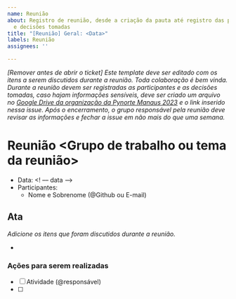 ```yaml
---
name: Reunião
about: Registro de reunião, desde a criação da pauta até registro das participantes
  e decisões tomadas
title: "[Reunião] Geral: <Data>"
labels: Reunião
assignees: ''

---
```


_[Remover antes de abrir o ticket] Este template deve ser editado com os itens a serem discutidos durante a reunião. Toda colaboração é bem vinda. Durante a reunião devem ser registradas as participantes e as decisões tomadas, caso hajam informações sensíveis, deve ser criado um arquivo no [Google Drive da organização da Pynorte Manaus 2023](https://drive.google.com/drive/folders/11GxFM-GNUdWH1-vesMD2cE_TgRXBvMc6?usp=share_link) e o link inserido nessa issue. Após o encerramento, o grupo responsável pela reunião deve revisar as informações e fechar a issue em não mais do que uma semana._

# Reunião <Grupo de trabalho ou tema da reunião>

- Data: <! –– data ––>  
- Participantes:
  - Nome e Sobrenome (@Github ou E-mail)

## Ata

_Adicione os itens que foram discutidos durante a reunião._

- 

### Ações para serem realizadas

- [ ] Atividade (@responsável)
- [ ]
